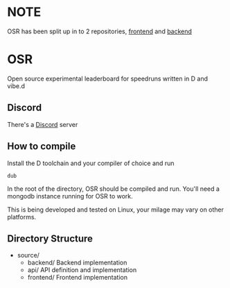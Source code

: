 # NOTE
OSR has been split up in to 2 repositories, [frontend](https://github.com/openspeedrun/osr-frontend) and [backend](https://github.com/openspeedrun/osr-backend)

# OSR
Open source experimental leaderboard for speedruns written in D and vibe.d

## Discord
There's a [Discord](https://discord.gg/v4ybzbP) server

## How to compile
Install the D toolchain and your compiler of choice and run
```
dub
```
In the root of the directory, OSR should be compiled and run.
You'll need a mongodb instance running for OSR to work.

This is being developed and tested on Linux, your milage may vary on other platforms.


## Directory Structure
 * source/
   * backend/ Backend implementation
   * api/ API definition and implementation
   * frontend/ Frontend implementation
